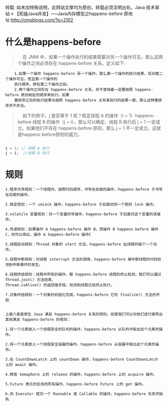转载: 如未加特殊说明，此网站文章均为原创，转载必须注明出处。Java 技术驿站 » 【死磕Java并发】—–Java内存模型之happens-before 原地址:http://cmsblogs.com/?p=2102

# 什么是happens-before

>&nbsp;&nbsp;&nbsp;&nbsp;在 JMM 中，如果一个操作执行的结果需要对另一个操作可见，那么这两个操作之间必须存在 happens-before 关系。定义如下:

```text
    1.如果一个操作 happens-before 另一个操作，那么第一个操作的执行结果，将对第二个操作可见，而且第一个操作的
    执行顺序，排在第二个操作之前。
    2.两个操作之间存在 happens-before 关系，并不意味着一定要按照 happens-before 原则制定的顺序来执行。如果
    重排序之后的执行结果与按照 happens-before 关系来执行的结果一致，那么这种重排序并不非法。
```

>&nbsp;&nbsp;&nbsp;&nbsp;如下的例子。j 是否等于 1 呢？假定线程 A 的操作（i = 1）happens-before 线程 B 的操作（j = i），那么可以确定，线程 B 执行后 j = 1 一定成立。如果他们不存在 happens-before 原则，那么 j = 1 不一定成立。这就是happens-before原则的威力。

```java

i = 1; // 线程 A 执行
j = i;  //线程 B 执行

```

# 规则

```text
1.程序次序规则：一个线程内，按照代码顺序，书写在前面的操作，happens-before 于书写在后面的操作。

2.锁定规则：一个 unLock 操作，happens-before 于后面对同一个锁的 lock 操作。

3.volatile 变量规则：对一个变量的写操作，happens-before 于后面对这个变量的读操作。

4.传递规则：如果操作 A happens-before 操作 B，而操作 B happens-before 操作C，则可以得出，操作 A happens-before 操作C

5.线程启动规则：Thread 对象的 start 方法，happens-before 此线程的每个一个动作。

5.线程中断规则：对线程 interrupt 方法的调用，happens-before 被中断线程的代码检测到中断事件的发生。

6.线程终结规则：线程中所有的操作，都 happens-before 线程的终止检测，我们可以通过Thread.join() 方法结束、
Thread.isAlive() 的返回值手段，检测到线程已经终止执行。

7.对象终结规则：一个对象的初始化完成，happens-before 它的 finalize() 方法的开始


上面八条是原生 Java 满足 happens-before 关系的规则，但是我们可以对他们进行推导出其他满足 happens-before 的规则：

1.将一个元素放入一个线程安全的队列的操作，happens-before 从队列中取出这个元素的操作。

2.将一个元素放入一个线程安全容器的操作，happens-before 从容器中取出这个元素的操作。

3.在 CountDownLatch 上的 countDown 操作，happens-before CountDownLatch 上的 await 操作。

4.释放 Semaphore 上的 release 的操作，happens-before 上的 acquire 操作。

5.Future 表示的任务的所有操作，happens-before Future 上的 get 操作。

6.向 Executor 提交一个 Runnable 或 Callable 的操作，happens-before 任务开始执
```